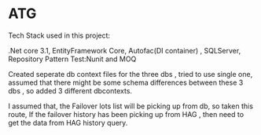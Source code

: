 # ATG

Tech Stack used in this project:

.Net core 3.1, EntityFramework Core, Autofac(DI container) , SQLServer, Repository Pattern
Test:Nunit and MOQ

Created seperate db context files for the three dbs , tried to use single one, assumed that there might be some schema differences between these 3 dbs , so added 3 different dbcontexts.

I assumed that, the Failover lots list will be picking up from db, so taken this route, If the failover history has been picking up from HAG , then need to get the data from HAG history query.
